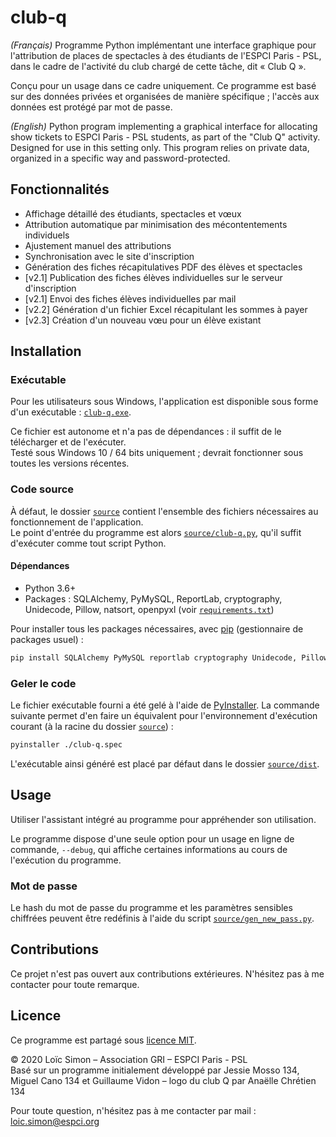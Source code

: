 # club-q

*(Français)*
Programme Python implémentant une interface graphique pour l'attribution de places de spectacles à des étudiants de l'ESPCI Paris - PSL, dans le cadre de l'activité du club chargé de cette tâche, dit « Club Q ».

Conçu pour un usage dans ce cadre uniquement. Ce programme est basé sur des données privées et organisées de manière spécifique ; l'accès aux données est protégé par mot de passe.

*(English)*
Python program implementing a graphical interface for allocating show tickets to ESPCI Paris - PSL students, as part of the "Club Q" activity. Designed for use in this setting only. This program relies on private data, organized in a specific way and password-protected.


## Fonctionnalités

* Affichage détaillé des étudiants, spectacles et vœux
* Attribution automatique par minimisation des mécontentements individuels
* Ajustement manuel des attributions
* Synchronisation avec le site d'inscription
* Génération des fiches récapitulatives PDF des élèves et spectacles
* [v2.1] Publication des fiches élèves individuelles sur le serveur d'inscription
* [v2.1] Envoi des fiches élèves individuelles par mail
* [v2.2] Génération d'un fichier Excel récapitulant les sommes à payer
* [v2.3] Création d'un nouveau vœu pour un élève existant

## Installation

### Exécutable

Pour les utilisateurs sous Windows, l'application est disponible sous forme d'un exécutable : [`club-q.exe`](club-q.exe).

Ce fichier est autonome et n'a pas de dépendances : il suffit de le télécharger et de l'exécuter.  \
Testé sous Windows 10 / 64 bits uniquement ; devrait fonctionner sous toutes les versions récentes.


### Code source

À défaut, le dossier [`source`](source/club-q.py) contient l'ensemble des fichiers nécessaires au fonctionnement de l'application.  \
Le point d'entrée du programme est alors [`source/club-q.py`](source/club-q.py), qu'il suffit d'exécuter comme tout script Python.


#### Dépendances

* Python 3.6+
* Packages : SQLAlchemy, PyMySQL, ReportLab, cryptography, Unidecode, Pillow, natsort, openpyxl (voir [`requirements.txt`](requirements.txt))

Pour installer tous les packages nécessaires, avec [pip](https://pip.pypa.io/en/stable/) (gestionnaire de packages usuel) :

```bash
pip install SQLAlchemy PyMySQL reportlab cryptography Unidecode, Pillow, natsort
```

### Geler le code

Le fichier exécutable fourni a été gelé à l'aide de [PyInstaller](https://pypi.org/project/pyinstaller/). La commande suivante permet d'en faire un équivalent pour l'environnement d'exécution courant (à la racine du dossier [`source`](source/club-q.py)) :

```bash
pyinstaller ./club-q.spec
```

L'exécutable ainsi généré est placé par défaut dans le dossier [`source/dist`](source/dist).

## Usage

Utiliser l'assistant intégré au programme pour appréhender son utilisation.

Le programme dispose d'une seule option pour un usage en ligne de commande, `--debug`, qui affiche certaines informations au cours de l'exécution du programme.

### Mot de passe

Le hash du mot de passe du programme et les paramètres sensibles chiffrées peuvent être redéfinis à l'aide du script [`source/gen_new_pass.py`](source/gen_new_pass.py).


## Contributions

Ce projet n'est pas ouvert aux contributions extérieures. N'hésitez pas à me contacter pour toute remarque.


## Licence

Ce programme est partagé sous [licence MIT](https://choosealicense.com/licenses/mit/).

© 2020 Loïc Simon – Association GRI – ESPCI Paris - PSL  \
Basé sur un programme initialement développé par Jessie Mosso 134, Miguel Cano 134 et Guillaume Vidon – logo du club Q par Anaëlle Chrétien 134

Pour toute question, n'hésitez pas à me contacter par mail : [loic.simon@espci.org](mailto:loic.simon@espci.org)
